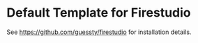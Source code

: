 # Default Template for Firestudio

See https://github.com/guessty/firestudio for installation details.
